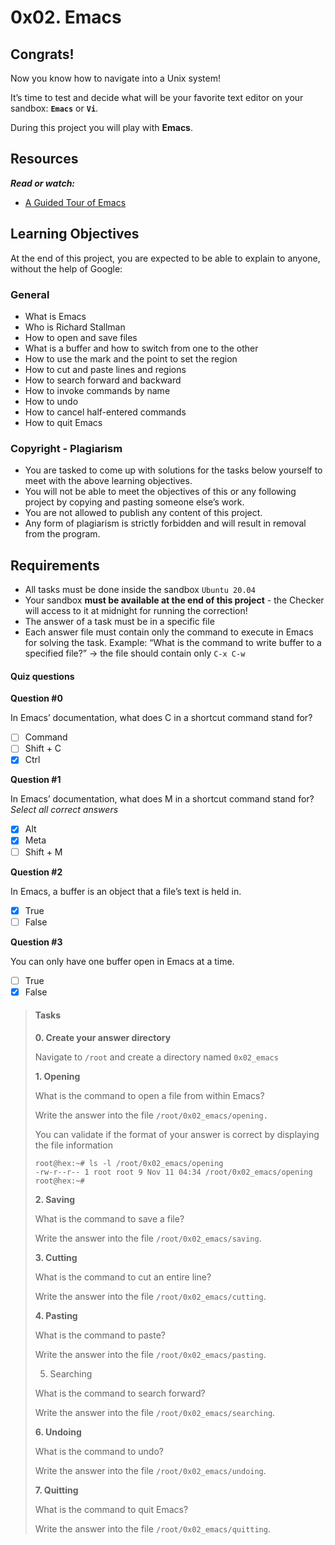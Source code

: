 # 0x02. Emacs

## Congrats!

Now you know how to navigate into a Unix system!

It’s time to test and decide what will be your favorite text editor on your sandbox: **`Emacs`** or **`Vi`**.

During this project you will play with **Emacs**.

## Resources

_**Read or watch:**_

- [A Guided Tour of Emacs](https://www.gnu.org/software/emacs/tour/)

## Learning Objectives

At the end of this project, you are expected to be able to explain to anyone, without the help of Google:

### General

- What is Emacs
- Who is Richard Stallman
- How to open and save files
- What is a buffer and how to switch from one to the other
- How to use the mark and the point to set the region
- How to cut and paste lines and regions
- How to search forward and backward
- How to invoke commands by name
- How to undo
- How to cancel half-entered commands
- How to quit Emacs

### Copyright - Plagiarism

- You are tasked to come up with solutions for the tasks below yourself to meet with the above learning objectives.
- You will not be able to meet the objectives of this or any following project by copying and pasting someone else’s work.
- You are not allowed to publish any content of this project.
- Any form of plagiarism is strictly forbidden and will result in removal from the program.

## Requirements

- All tasks must be done inside the sandbox `Ubuntu 20.04`
- Your sandbox **must be available at the end of this project** - the Checker will access to it at midnight for running the correction!
- The answer of a task must be in a specific file
- Each answer file must contain only the command to execute in Emacs for solving the task. Example: “What is the command to write buffer to a specified file?” -> the file should contain only `C-x C-w`

#### Quiz questions

**Question #0**

In Emacs’ documentation, what does C in a shortcut command stand for?

- [ ] Command
- [ ] Shift + C
- [x] Ctrl

**Question #1**

In Emacs’ documentation, what does M in a shortcut command stand for? _Select all correct answers_

- [x] Alt
- [x] Meta
- [ ] Shift + M

**Question #2**

In Emacs, a buffer is an object that a file’s text is held in.

- [x] True
- [ ] False

**Question #3**

You can only have one buffer open in Emacs at a time.

- [ ] True
- [x] False

>
> #### Tasks
>
> **0. Create your answer directory**
>
> Navigate to `/root` and create a directory named `0x02_emacs`
>
>
> **1. Opening**
>
> What is the command to open a file from within Emacs?
>
> Write the answer into the file `/root/0x02_emacs/opening.`
>
> You can validate if the format of your answer is correct by displaying the file information
>
> ```shell
> root@hex:~# ls -l /root/0x02_emacs/opening
> -rw-r--r-- 1 root root 9 Nov 11 04:34 /root/0x02_emacs/opening
> root@hex:~#
> ```
>
>
> **2. Saving**
>
> What is the command to save a file?
>
> Write the answer into the file `/root/0x02_emacs/saving`.
>
>
> **3. Cutting**
>
> What is the command to cut an entire line?
>
> Write the answer into the file `/root/0x02_emacs/cutting`.
>
>
> **4. Pasting**
>
> What is the command to paste?
>
> Write the answer into the file `/root/0x02_emacs/pasting`.
>
>
> 5. Searching
>
> What is the command to search forward?
>
> Write the answer into the file `/root/0x02_emacs/searching`.
>
>
> **6. Undoing**
>
> What is the command to undo?
>
> Write the answer into the file `/root/0x02_emacs/undoing`.
>
>
> **7. Quitting**
>
> What is the command to quit Emacs?
>
> Write the answer into the file `/root/0x02_emacs/quitting`.
>
